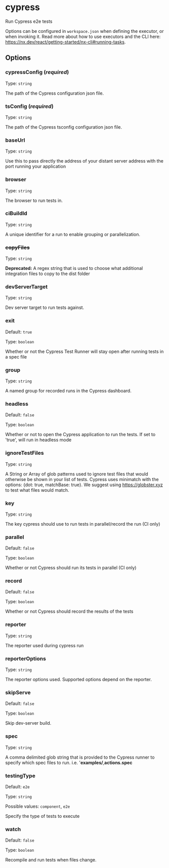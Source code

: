 # cypress

Run Cypress e2e tests

Options can be configured in `workspace.json` when defining the executor, or when invoking it.
Read more about how to use executors and the CLI here: https://nx.dev/react/getting-started/nx-cli#running-tasks.

## Options

### cypressConfig (_**required**_)

Type: `string`

The path of the Cypress configuration json file.

### tsConfig (_**required**_)

Type: `string`

The path of the Cypress tsconfig configuration json file.

### baseUrl

Type: `string`

Use this to pass directly the address of your distant server address with the port running your application

### browser

Type: `string`

The browser to run tests in.

### ciBuildId

Type: `string`

A unique identifier for a run to enable grouping or parallelization.

### ~~copyFiles~~

Type: `string`

**Deprecated:** A regex string that is used to choose what additional integration files to copy to the dist folder

### devServerTarget

Type: `string`

Dev server target to run tests against.

### exit

Default: `true`

Type: `boolean`

Whether or not the Cypress Test Runner will stay open after running tests in a spec file

### group

Type: `string`

A named group for recorded runs in the Cypress dashboard.

### headless

Default: `false`

Type: `boolean`

Whether or not to open the Cypress application to run the tests. If set to 'true', will run in headless mode

### ignoreTestFiles

Type: `string`

A String or Array of glob patterns used to ignore test files that would otherwise be shown in your list of tests. Cypress uses minimatch with the options: {dot: true, matchBase: true}. We suggest using https://globster.xyz to test what files would match.

### key

Type: `string`

The key cypress should use to run tests in parallel/record the run (CI only)

### parallel

Default: `false`

Type: `boolean`

Whether or not Cypress should run its tests in parallel (CI only)

### record

Default: `false`

Type: `boolean`

Whether or not Cypress should record the results of the tests

### reporter

Type: `string`

The reporter used during cypress run

### reporterOptions

Type: `string`

The reporter options used. Supported options depend on the reporter.

### skipServe

Default: `false`

Type: `boolean`

Skip dev-server build.

### spec

Type: `string`

A comma delimited glob string that is provided to the Cypress runner to specify which spec files to run. i.e. '**examples/**,**actions.spec**

### testingType

Default: `e2e`

Type: `string`

Possible values: `component`, `e2e`

Specify the type of tests to execute

### watch

Default: `false`

Type: `boolean`

Recompile and run tests when files change.
